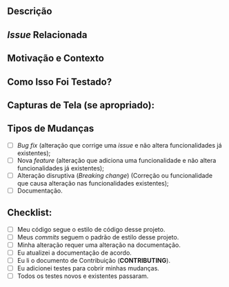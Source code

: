 <!--- Forneça um resumo geral das suas alterações no título acima -->

## Descrição
<!--- Decreva suas alterações detalhadamente -->

## _Issue_ Relacionada
<!--- Este projeto apenas aceita _pull requests_ relacionadas à _issues_ abertas. -->
<!--- Se está sugerindo uma nova _feature_ ou mudança, por favor discuta em uma _issue_ antes. -->
<!--- Se está corrigindo um _bug_, deve haver uma _issue_ descrevendo-o com passos para reproduzir. -->
<!--- Por favor, adicione o link para a _issue_ aqui: -->

## Motivação e Contexto
<!--- Por que essa mudança é necessária? Qual problema ela resolve? -->

## Como Isso Foi Testado?
<!--- Por favor, descreva detalhadamente como você testou suas mudanças. -->
<!--- Inclua detalhes do seu ambiente de teste e os testes que você executou -->
<!--- para ver como a sua alteração afeta outras áreas do código, etc. -->

## Capturas de Tela (se apropriado):

## Tipos de Mudanças
<!--- Quais os tipos de alterações introduzidos pelo seu código? Coloque um `x` em todas as caixas que se aplicam: -->
- [ ] _Bug fix_ (alteração que corrige uma _issue_ e não altera funcionalidades já existentes);
- [ ] Nova _feature_ (alteração que adiciona uma funcionalidade e não altera funcionalidades já existentes);
- [ ] Alteração disruptiva (_Breaking change_) (Correção ou funcionalidade que causa alteração nas funcionalidades existentes);
- [ ] Documentação.

## Checklist:
<!--- Passe por todos os pontos a seguir e coloque um `x` em todas as caixas que se aplicam. -->
<!--- Se você não tem certeza sobre nenhum destes, não hesite em perguntar. Nós estamos aqui para ajudar! -->
- [ ] Meu código segue o estilo de código desse projeto.
- [ ] Meus _commits_ seguem o padrão de estilo desse projeto.
- [ ] Minha alteração requer uma alteração na documentação.
- [ ] Eu atualizei a documentação de acordo.
- [ ] Eu li o documento de Contribuição (**CONTRIBUTING**).
- [ ] Eu adicionei testes para cobrir minhas mudanças.
- [ ] Todos os testes novos e existentes passaram.
